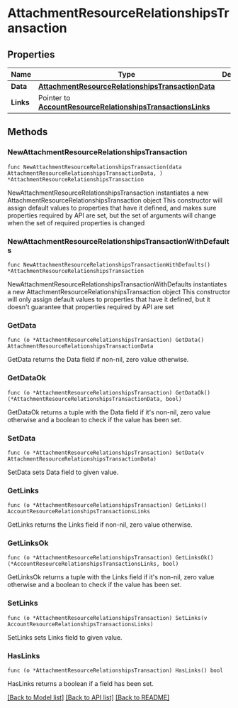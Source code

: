 # AttachmentResourceRelationshipsTransaction

## Properties

Name | Type | Description | Notes
------------ | ------------- | ------------- | -------------
**Data** | [**AttachmentResourceRelationshipsTransactionData**](AttachmentResourceRelationshipsTransactionData.md) |  | 
**Links** | Pointer to [**AccountResourceRelationshipsTransactionsLinks**](AccountResourceRelationshipsTransactionsLinks.md) |  | [optional] 

## Methods

### NewAttachmentResourceRelationshipsTransaction

`func NewAttachmentResourceRelationshipsTransaction(data AttachmentResourceRelationshipsTransactionData, ) *AttachmentResourceRelationshipsTransaction`

NewAttachmentResourceRelationshipsTransaction instantiates a new AttachmentResourceRelationshipsTransaction object
This constructor will assign default values to properties that have it defined,
and makes sure properties required by API are set, but the set of arguments
will change when the set of required properties is changed

### NewAttachmentResourceRelationshipsTransactionWithDefaults

`func NewAttachmentResourceRelationshipsTransactionWithDefaults() *AttachmentResourceRelationshipsTransaction`

NewAttachmentResourceRelationshipsTransactionWithDefaults instantiates a new AttachmentResourceRelationshipsTransaction object
This constructor will only assign default values to properties that have it defined,
but it doesn't guarantee that properties required by API are set

### GetData

`func (o *AttachmentResourceRelationshipsTransaction) GetData() AttachmentResourceRelationshipsTransactionData`

GetData returns the Data field if non-nil, zero value otherwise.

### GetDataOk

`func (o *AttachmentResourceRelationshipsTransaction) GetDataOk() (*AttachmentResourceRelationshipsTransactionData, bool)`

GetDataOk returns a tuple with the Data field if it's non-nil, zero value otherwise
and a boolean to check if the value has been set.

### SetData

`func (o *AttachmentResourceRelationshipsTransaction) SetData(v AttachmentResourceRelationshipsTransactionData)`

SetData sets Data field to given value.


### GetLinks

`func (o *AttachmentResourceRelationshipsTransaction) GetLinks() AccountResourceRelationshipsTransactionsLinks`

GetLinks returns the Links field if non-nil, zero value otherwise.

### GetLinksOk

`func (o *AttachmentResourceRelationshipsTransaction) GetLinksOk() (*AccountResourceRelationshipsTransactionsLinks, bool)`

GetLinksOk returns a tuple with the Links field if it's non-nil, zero value otherwise
and a boolean to check if the value has been set.

### SetLinks

`func (o *AttachmentResourceRelationshipsTransaction) SetLinks(v AccountResourceRelationshipsTransactionsLinks)`

SetLinks sets Links field to given value.

### HasLinks

`func (o *AttachmentResourceRelationshipsTransaction) HasLinks() bool`

HasLinks returns a boolean if a field has been set.


[[Back to Model list]](../README.md#documentation-for-models) [[Back to API list]](../README.md#documentation-for-api-endpoints) [[Back to README]](../README.md)


